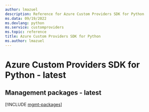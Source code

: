 ```yaml
---
author: lmazuel
description: Reference for Azure Custom Providers SDK for Python
ms.data: 09/19/2022
ms.devlang: python
ms.service: customproviders
ms.topic: reference
title: Azure Custom Providers SDK for Python
ms.author: lmazuel
---
```

# Azure Custom Providers SDK for Python - latest

## Management packages - latest
[!INCLUDE [mgmt-packages](custom-providers-mgmt-index.md)]